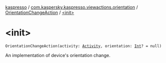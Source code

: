 [kaspresso](../../index.md) / [com.kaspersky.kaspresso.viewactions.orientation](../index.md) / [OrientationChangeAction](index.md) / [&lt;init&gt;](./-init-.md)

# &lt;init&gt;

`OrientationChangeAction(activity: `[`Activity`](https://developer.android.com/reference/android/app/Activity.html)`, orientation: `[`Int`](https://kotlinlang.org/api/latest/jvm/stdlib/kotlin/-int/index.html)`? = null)`

An implementation of device's orientation change.

